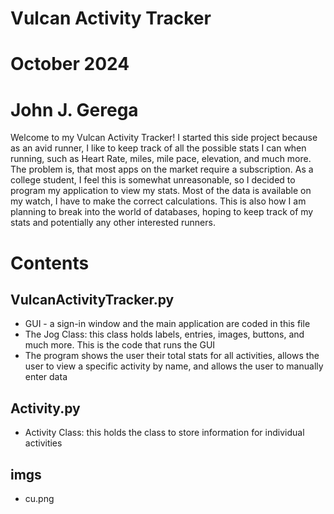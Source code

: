 
# Vulcan Activity Tracker
# October 2024
# John J. Gerega
Welcome to my Vulcan Activity Tracker! I started this side project because as an avid runner, I like to keep track of all the possible stats I can when running, such as Heart Rate, miles, mile pace, elevation, and much more. The problem is, that most apps on the market require a subscription. As a college student, I feel this is somewhat unreasonable, so I decided to program my application to view my stats. Most of the data is available on my watch, I have to make the correct calculations. This is also how I am planning to break into the world of databases, hoping to keep track of my stats and potentially any other interested runners. 
# Contents

## VulcanActivityTracker.py
- GUI - a sign-in window and the main application are coded in this file
- The Jog Class: this class holds labels, entries, images, buttons, and much more. This is the code that runs the GUI
- The program shows the user their total stats for all activities, allows the user to view a specific activity by name, and allows the user to manually enter data

## Activity.py
- Activity Class: this holds the class to store information for individual activities

## imgs
- cu.png
